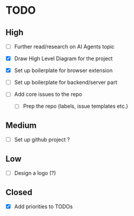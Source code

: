 # TODO

## High

- [ ] Further read/research on AI Agents topic
- [x] Draw High Level Diagram for the project
- [x] Set up boilerplate for browser extension
- [ ] Set up boilerplate for backend/server part

- [ ] Add core issues to the repo
    - [ ] Prep the repo (labels, issue templates etc.)

## Medium

- [ ] Set up github project ?


## Low

- [ ] Design a logo (?)

## Closed

- [x] Add priorities to TODOs
